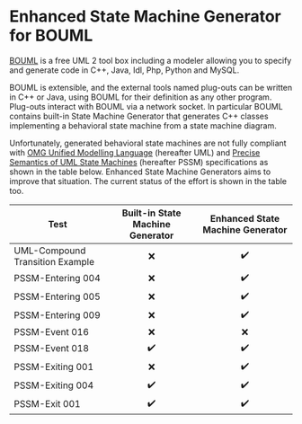 # Enhanced State Machine Generator for BOUML

[BOUML](https://www.bouml.fr/) is a free UML 2 tool box including a modeler allowing you to specify and generate code in C++, Java, Idl, Php, Python and MySQL.

BOUML is extensible, and the external tools named plug-outs can be written in C++ or Java, using BOUML for their definition as any other program. Plug-outs
interact  with BOUML via a network socket. In particular BOUML contains built-in State Machine Generator that generates C++ classes implementing a behavioral state machine from a state machine diagram.

Unfortunately, generated behavioral state machines are not fully compliant with [OMG Unified Modelling Language](https://www.omg.org/spec/UML/) (hereafter UML) and [Precise Semantics of UML State Machines](https://www.omg.org/spec/PSSM/) (hereafter PSSM) specifications as shown in the table below. Enhanced State Machine Generators aims to improve that situation. The current status of the effort is shown in the table too.


| Test | Built-in State Machine Generator | Enhanced State Machine Generator |
|------|:-----------------:|:----:|
|UML-Compound Transition Example | :x: |  :heavy_check_mark: |
|PSSM-Entering 004 | :x:   |  :heavy_check_mark:  |
|PSSM-Entering 005 |  :x:  |  :heavy_check_mark: |
|PSSM-Entering 009 | :x:   | :heavy_check_mark:   |
|PSSM-Event 016 | :x:   |  :x:  |
|PSSM-Event 018 | :heavy_check_mark:   |  :heavy_check_mark:  |
|PSSM-Exiting 001 | :x:   |  :heavy_check_mark:  |
|PSSM-Exiting 004 | :heavy_check_mark:   |  :heavy_check_mark:  |
|PSSM-Exit 001 |:heavy_check_mark:    |  :heavy_check_mark:  |
